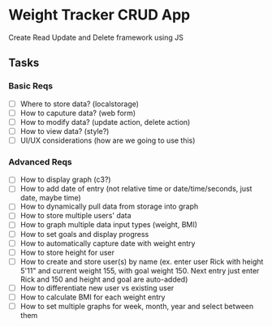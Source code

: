 # Weight Tracker CRUD App
Create Read Update and Delete framework using JS


## Tasks

### Basic Reqs
- [ ] Where to store data? (localstorage)
- [ ] How to caputure data? (web form)
- [ ] How to modify data? (update action, delete action)
- [ ] How to view data? (style?)
- [ ] UI/UX considerations (how are we going to use this)

### Advanced Reqs
- [ ] How to display graph (c3?)
- [ ] How to add date of entry (not relative time or date/time/seconds, just date, maybe time)
- [ ] How to dynamically pull data from storage into graph
- [ ] How to store multiple users' data
- [ ] How to graph multiple data input types (weight, BMI)
- [ ] How to set goals and display progress
- [ ] How to automatically capture date with weight entry
- [ ] How to store height for user
- [ ] How to create and store user(s) by name
	(ex. enter user Rick with height 5'11" and current weight 155, with goal weight 150. Next entry just enter Rick and 150 and height and goal are auto-added)
- [ ] How to differentiate new user vs existing user
- [ ] How to calculate BMI for each weight entry
- [ ] How to set multiple graphs for week, month, year and select between them
